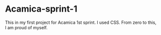 # Acamica-sprint-1
This in my first project for Acamica 1st sprint. I used CSS. From zero to this, I am proud of myself. 

